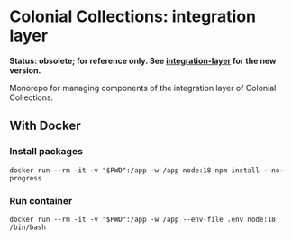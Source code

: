 # Colonial Collections: integration layer

**Status: obsolete; for reference only. See [integration-layer](https://github.com/colonial-heritage/integration-layer) for the new version.**

Monorepo for managing components of the integration layer of Colonial Collections.

## With Docker

### Install packages

    docker run --rm -it -v "$PWD":/app -w /app node:18 npm install --no-progress

### Run container

    docker run --rm -it -v "$PWD":/app -w /app --env-file .env node:18 /bin/bash

